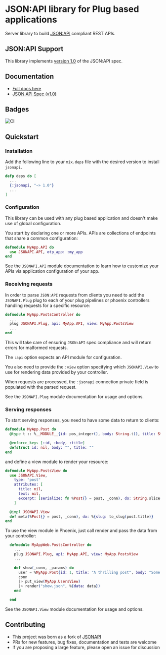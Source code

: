# JSON:API library for Plug based applications

Server library to build [JSON:API](http://jsonapi.org) compliant REST APIs.

## JSON:API Support

This library implements [version 1.0](https://jsonapi.org/format/1.0/) of the JSON:API spec.

## Documentation

- [Full docs here](https://hexdocs.pm/jsonapi)
- [JSON API Spec (v1.0)](https://jsonapi.org/format/1.0/)

## Badges

![CI](https://github.com/lucacorti/jsonapi/workflows/Continuous%20Integration/badge.svg)

## Quickstart

### Installation

Add the following line to your `mix.deps` file with the desired version to install `jsonapi`.

```elixir
defp deps do [
  ...
  {:jsonapi, "~> 1.0"}
  ...
]
```

### Configuration

This library can be used with any plug based application and doesn't make use of global configuration.

You start by declaring one or more APIs. APIs are collections of endpoints that
share a common configuration:

```elixir
defmodule MyApp.API do
  use JSONAPI.API, otp_app: :my_app
end
```

See the `JSONAPI.API` module documentation to learn how to customize your APIs
via application configuration of your app.

### Receiving requests

In order to parse `JSON:API` requests from clients you need to add the `JSONAPI.Plug` plug to each of your plug pipelines or phoenix controllers handling requests for a specific resource:

```elixir
defmodule MyApp.PostsController do
  ...
  plug JSONAPI.Plug, api: MyApp.API, view: MyApp.PostsView
  ...
end
```

This will take care of ensuring `JSON:API` spec compliance and will return errors for malformed requests.

The `:api` option expects an API module for configuration.

You also need to provide the `:view` option specifying which `JSONAPI.View` to use for rendering data provided by your controller.

When requests are processed, the `:jsonapi` connection private field is populated with the parsed request.

See the `JSONAPI.Plug` module documentation for usage and options.

### Serving responses

To start serving responses, you need to have some data to return to clients:

```elixir
defmodule MyApp.Post do
  @type t :: %__MODULE__{id: pos_integer(), body: String.t(), title: String.t()}

  @enforce_keys [:id, :body, :title]
  defstruct id: nil, body: "", title: ""
end
```

and define a view module to render your resource:

```elixir
defmodule MyApp.PostsView do
  use JSONAPI.View,
    type: "post"
    attributes: [
      title: nil,
      text: nil,
      excerpt: [serialize: fn %Post{} = post, _conn), do: String.slice(post.body, 0..5) end]
    ]

  @impl JSONAPI.View
  def meta(%Post{} = post, _conn), do: %{slug: to_slug(post.title)}
end
```

To use the view module in Phoenix, just call render and pass the data from your controller:

```elixir
  defmodule MyAppWeb.PostsController do
    ...
    plug JSONAPI.Plug, api: MyApp.API, view: MyApp.PostsView
    ...

    def show(_conn, _params) do
      user = %MyApp.Post{id: 1, title: "A thrilling post", body: "Some interesting content..."}
      conn
      |> put_view(MyApp.UsersView)
      |> render("show.json", %{data: data})
    end

  end
```

See the `JSONAPI.View` module documentation for usage and options.

## Contributing

- This project was born as a fork of [JSONAPI](https://hexdocs.pm/jsonapi)
- PRs for new features, bug fixes, documentation and tests are welcome
- If you are proposing a large feature, please open an issue for discussion
